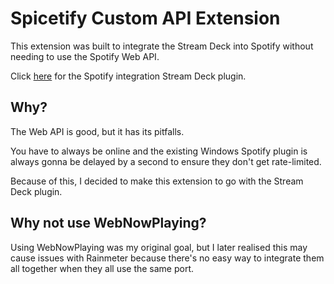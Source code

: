 # Spicetify Custom API Extension
This extension was built to integrate the Stream Deck into Spotify without needing to use the Spotify Web API.

Click [here](https://github.com/TomH5634142b7/Spotify-Integration-Stream-Deck-Plugin) for the Spotify integration Stream Deck plugin.

## Why?
The Web API is good, but it has its pitfalls.

You have to always be online and the existing Windows Spotify plugin is always gonna be delayed by a second to ensure they don't get rate-limited.

Because of this, I decided to make this extension to go with the Stream Deck plugin.

## Why not use WebNowPlaying?
Using WebNowPlaying was my original goal, but I later realised this may cause issues with Rainmeter because there's no easy way to integrate them all together when they all use the same port.

